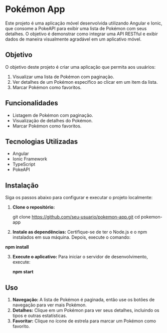 # Pokémon App

Este projeto é uma aplicação móvel desenvolvida utilizando Angular e Ionic, que consome a PokeAPI para exibir uma lista de Pokémon com seus detalhes. O objetivo é demonstrar como integrar uma API RESTful e exibir dados de maneira visualmente agradável em um aplicativo móvel.

## Objetivo

O objetivo deste projeto é criar uma aplicação que permita aos usuários:

1. Visualizar uma lista de Pokémon com paginação.
2. Ver detalhes de um Pokémon específico ao clicar em um item da lista.
4. Marcar Pokémon como favoritos.

## Funcionalidades

- Listagem de Pokémon com paginação.
- Visualização de detalhes do Pokémon.
- Marcar Pokémon como favoritos.

## Tecnologias Utilizadas

- Angular
- Ionic Framework
- TypeScript
- PokeAPI

## Instalação

Siga os passos abaixo para configurar e executar o projeto localmente:

1. **Clone o repositório:**
   
   git clone https://github.com/seu-usuario/pokemon-app.git
   cd pokemon-app

3. **Instale as dependências:**
  Certifique-se de ter o Node.js e o npm instalados em sua máquina. Depois, execute o comando:

  **npm install**

3. **Execute o aplicativo:**
   Para iniciar o servidor de desenvolvimento, execute:

   **npm start**

## Uso
1. **Navegação:** A lista de Pokémon é paginada, então use os botões de navegação para ver mais Pokémon.
2. **Detalhes:** Clique em um Pokémon para ver seus detalhes, incluindo os tipos e outras estatísticas.
3. **Favoritar:** Clique no ícone de estrela para marcar um Pokémon como favorito.

